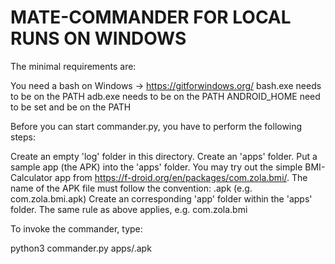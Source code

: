 # MATE-COMMANDER FOR LOCAL RUNS ON WINDOWS

The minimal requirements are:

You need a bash on Windows -> https://gitforwindows.org/
bash.exe needs to be on the PATH
adb.exe needs to be on the PATH
ANDROID_HOME need to be set and be on the PATH

Before you can start commander.py, you have to perform the following steps:

Create an empty 'log' folder in this directory.
Create an 'apps' folder.
Put a sample app (the APK) into the 'apps' folder. You may try out the simple BMI-Calculator app from https://f-droid.org/en/packages/com.zola.bmi/.
The name of the APK file must follow the convention: <package-name>.apk (e.g. com.zola.bmi.apk)
Create an corresponding 'app' folder within the 'apps' folder. The same rule as above applies, e.g. com.zola.bmi

To invoke the commander, type:

python3 commander.py apps/<package-name>.apk 




